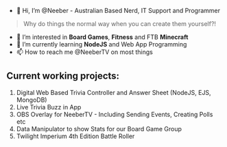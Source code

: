 - 👋 Hi, I’m @Neeber - Australian Based Nerd, IT Support and Programmer

> Why do things the normal way when you can create them yourself?!

- 👀 I’m interested in **Board Games**, **Fitness** and FTB **Minecraft**
- 🌱 I’m currently learning **NodeJS** and Web App Programming
- 📫 How to reach me @NeeberTV on most things

## Current working projects:

1. Digital Web Based Trivia Controller and Answer Sheet (NodeJS, EJS, MongoDB)
2. Live Trivia Buzz in App
3. OBS Overlay for NeeberTV - Including Sending Events, Creating Polls etc
4. Data Manipulator to show Stats for our Board Game Group
5. Twilight Imperium 4th Edition Battle Roller


<!---
Neeber/Neeber is a ✨ special ✨ repository because its `README.md` (this file) appears on your GitHub profile.
You can click the Preview link to take a look at your changes.
--->
